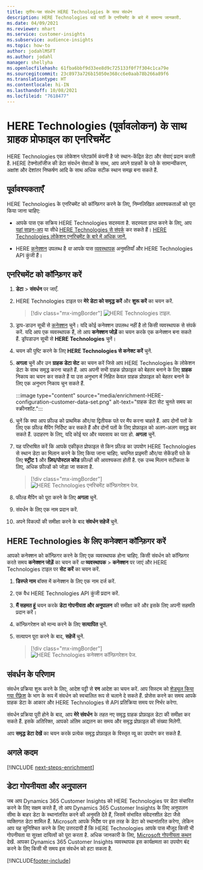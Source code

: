 ```yaml
---
title: तृतीय-पक्ष संवर्धन HERE Technologies के साथ संवर्धन
description: HERE Technologies थर्ड पार्टी के एनरिचमेंट के बारे में सामान्य जानकारी.
ms.date: 04/09/2021
ms.reviewer: mhart
ms.service: customer-insights
ms.subservice: audience-insights
ms.topic: how-to
author: jodahlMSFT
ms.author: jodahl
manager: shellyha
ms.openlocfilehash: 61fba6bbf9d33ee8d9c725133f0f7f304c1ca79e
ms.sourcegitcommit: 23c8973a726b15050e368cc6e0aab78b266a89f6
ms.translationtype: HT
ms.contentlocale: hi-IN
ms.lasthandoff: 10/08/2021
ms.locfileid: "7618477"
---
```

# <a name="enrichment-of-customer-profiles-with-here-technologies-preview"></a>HERE Technologies (पूर्वावलोकन) के साथ ग्राहक प्रोफाइल का एनरिचमेंट

HERE Technologies एक लोकेशन प्लेटफ़ॉर्म कंपनी है जो स्थान-केंद्रित डेटा और सेवाएं प्रदान करती है. HERE टेक्नोलॉजीज की डेटा संवर्धन सेवाओं के साथ, आप अपने ग्राहकों के पते के सामान्यीकरण, अक्षांश और देशांतर निष्कर्षण आदि के साथ अधिक सटीक स्थान समझ बना सकते हैं.

## <a name="prerequisites"></a>पूर्वावश्यकताएँ

HERE Technologies के एनरिचमेंट को कॉन्फ़िगर करने के लिए, निम्नलिखित आवश्यकताओं को पूरा किया जाना चाहिए:

- आपके पास एक सक्रिय HERE Technologies सदस्यता है. सदस्यता प्राप्त करने के लिए, आप [यहां साइन-अप](https://developer.here.com/sign-up?utm_medium=referral&utm_source=Microsoft-Dynamics-CI&create=Freemium-Basic) या सीधे [HERE Technologies से संपर्क](https://developer.here.com/help?utm_medium=referral&utm_source=Microsoft-Dynamics-CI#how-can-we-help-you) कर सकते हैं। [HERE Technologies लोकेशन एनरिचमेंट के बारे में अधिक जानें.](https://developer.here.com/location-enrichment?cid=Dev-MicrosoftDynamics-DB-0-Dev-&utm_source=MicrosoftDynamics&utm_medium=referral&utm_campaign=Online_Dev_ReferralMicrosoft)

- HERE [कनेक्शन](connections.md) उपलब्ध है *या* आपके पास [व्यवस्थापक](permissions.md#administrator) अनुमतियाँ और HERE Technologies API कुंजी हैं।

## <a name="configure-the-enrichment"></a>एनरिचमेंट को कॉन्फ़िगर करें

1. **डेटा** > **संवर्धन** पर जाएँ. 

1. HERE Technologies टाइल पर **मेरे डेटा को समृद्ध करें** और **शुरू करें** का चयन करें.

   > [!div class="mx-imgBorder"]
   > ![HERE Technologies टाइल.](media/HERE-tile.png "HERE Technologies टाइल")

1. ड्राप-डाउन सूची से [कनेक्शन](connections.md) चुनें। यदि कोई कनेक्शन उपलब्ध नहीं है तो किसी व्यवस्थापक से संपर्क करें. यदि आप एक व्यवस्थापक हैं, तो आप **कनेक्शन जोड़ें** का चयन करके एक कनेक्शन बना सकते हैं. ड्रॉपडाउन सूची से **HERE Technologies** चुनें। 

1. चयन की पुष्टि करने के लिए **HERE Technologies से कनेक्ट करें** चुनें.

1.  **अगला** चुनें और उन **ग्राहक डेटा सेट** का चयन करें जिसे आप HERE Technologies के लोकेशन डेटा के साथ समृद्ध करना चाहते हैं. आप अपनी सभी ग्राहक प्रोफ़ाइल को बेहतर बनाने के लिए **ग्राहक** निकाय का चयन कर सकते हैं या उस अनुभाग में निहित केवल ग्राहक प्रोफ़ाइल को बेहतर बनाने के लिए एक अनुभाग निकाय चुन सकते हैं.

    :::image type="content" source="media/enrichment-HERE-configuration-customer-data-set.png" alt-text="ग्राहक डेटा सेट चुनते समय का स्क्रीनशॉट.":::

1. चुनें कि क्या आप फ़ील्ड को प्राथमिक और/या द्वितीयक पते पर मैप करना चाहते हैं. आप दोनों पतों के लिए एक फ़ील्ड मैपिंग निर्दिष्ट कर सकते हैं और दोनों पतों के लिए प्रोफ़ाइल को अलग-अलग समृद्ध कर सकते हैं. उदाहरण के लिए, यदि कोई घर और व्यवसाय का पता हो. **अगला** चुनें.

1. यह परिभाषित करें कि आपके एकीकृत प्रोफाइल से किन फ़ील्ड का उपयोग HERE Technologies से स्थान डेटा का मिलान करने के लिए किया जाना चाहिए. चयनित प्राइमरी और/या सेकेंडरी पते के लिए **स्ट्रीट 1** और **ज़िप/पोस्टल कोड** फ़ील्डों की आवश्यकता होती है. एक उच्च मिलान सटीकता के लिए, अधिक फ़ील्डों को जोड़ा जा सकता है.

   > [!div class="mx-imgBorder"]
   > ![HERE Technologies एनरिचमेंट कॉन्फ़िगरेशन पेज.](media/enrichment-HERE-configuration.png "HERE Technologies एनरिचमेंट कॉन्फिगरेशन पेज")

1. फील्ड मैपिंग को पूरा करने के लिए **अगला** चुनें.

1. संवर्धन के लिए एक नाम प्रदान करें. 

1. अपने विकल्पों की समीक्षा करने के बाद **संवर्धन सहेजें** चुनें.

## <a name="configure-the-connection-for-here-technologies"></a>HERE Technologies के लिए कनेक्शन कॉन्फ़िगर करें 

आपको कनेक्शन को कॉन्फ़िगर करने के लिए एक व्यवस्थापक होना चाहिए. किसी संवर्धन को कॉन्फ़िगर करते समय **कनेक्शन जोड़ें** का चयन करें *या* **व्यवस्थापक** > **कनेक्शन** पर जाएं और HERE Technologies टाइल पर **सेट करें** का चयन करें.

1. **डिस्प्ले नाम** बॉक्स में कनेक्शन के लिए एक नाम दर्ज करें.

1. एक वैध HERE Technologies API कुंजी प्रदान करें.

1. **मैं सहमत हूं** चयन करके **डेटा गोपनीयता और अनुपालन** की समीक्षा करें और इसके लिए अपनी सहमति प्रदान करें।

1. कॉन्फ़िगरेशन को मान्य करने के लिए **सत्यापित** चुनें.

1. सत्यापन पूरा करने के बाद, **सहेजें** चुनें.

   > [!div class="mx-imgBorder"]
   > ![HERE Technologies कनेक्शन कॉन्फ़िगरेशन पेज.](media/enrichment-HERE-connection.png "HERE Technologies कनेक्शन कॉन्फ़िगरेशन पेज")

## <a name="enrichment-results"></a>संवर्धन के परिणाम

संवर्धन प्रक्रिया शुरू करने के लिए, आदेश पट्टी से **रन** आदेश का चयन करें. आप सिस्टम को [शेड्यूल किया गया रीफ़्रेश](system.md#schedule-tab) के भाग के रूप में संवर्धन को स्वचालित रूप से चलाने दे सकते हैं. प्रोसेस करने का समय आपके ग्राहक डेटा के आकार और HERE Technologies से API प्रतिक्रिया समय पर निर्भर करेगा.

संवर्धन प्रक्रिया पूरी होने के बाद, आप **मेरे संवर्धन** के तहत नए समृद्ध ग्राहक प्रोफ़ाइल डेटा की समीक्षा कर सकते हैं. इसके अतिरिक्त, आपको अंतिम अद्यतन का समय और समृद्ध प्रोफ़ाइल की संख्या मिलेगी.

आप **समृद्ध डेटा देखें** का चयन करके प्रत्येक समृद्ध प्रोफ़ाइल के विस्तृत व्यू का उपयोग कर सकते हैं.

## <a name="next-steps"></a>अगले कदम

[!INCLUDE [next-steps-enrichment](../includes/next-steps-enrichment.md)]

## <a name="data-privacy-and-compliance"></a>डेटा गोपनीयता और अनुपालन

जब आप Dynamics 365 Customer Insights को HERE Technologies पर डेटा संचारित करने के लिए सक्षम करते हैं, तो आप Dynamics 365 Customer Insights के लिए अनुपालन सीमा के बाहर डेटा के स्थानांतरित करने की अनुमति देते हैं, जिसमें संभावित संवेदनशील डेटा जैसे व्यक्तिगत डेटा शामिल हैं. Microsoft आपके निर्देश पर इस तरह के डेटा को स्थानांतरित करेगा, लेकिन आप यह सुनिश्चित करने के लिए उत्तरदायी हैं कि HERE Technologies आपके पास मौजूद किसी भी गोपनीयता या सुरक्षा दायित्वों को पूरा करता है. अधिक जानकारी के लिए, [Microsoft गोपनीयता कथन](https://go.microsoft.com/fwlink/?linkid=396732) देखें.
आपका Dynamics 365 Customer Insights व्यवस्थापक इस कार्यक्षमता का उपयोग बंद करने के लिए किसी भी समय इस संवर्धन को हटा सकता है.


[!INCLUDE[footer-include](../includes/footer-banner.md)]
